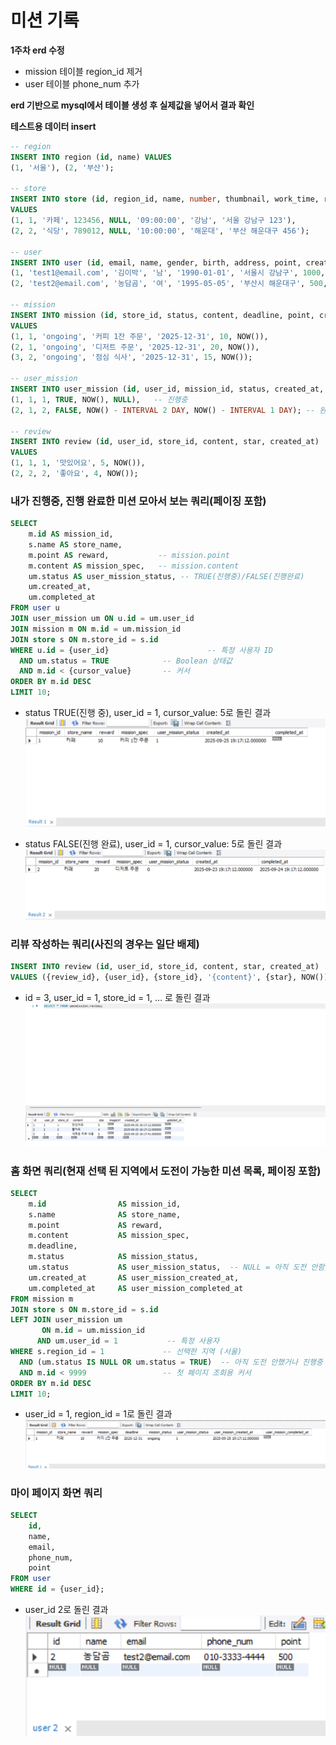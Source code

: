 # 미션 기록

**1주차 erd 수정**

- mission 테이블 region_id 제거
- user 테이블 phone_num 추가

**erd 기반으로 mysql에서 테이블 생성 후 실제값을 넣어서 결과 확인**

**테스트용 데이터 insert**

```sql
-- region
INSERT INTO region (id, name) VALUES 
(1, '서울'), (2, '부산');

-- store
INSERT INTO store (id, region_id, name, number, thumbnail, work_time, region, address)
VALUES 
(1, 1, '카페', 123456, NULL, '09:00:00', '강남', '서울 강남구 123'),
(2, 2, '식당', 789012, NULL, '10:00:00', '해운대', '부산 해운대구 456');

-- user
INSERT INTO user (id, email, name, gender, birth, address, point, created_at, updated_at, status, inactive_date, phone_num) VALUES
(1, 'test1@email.com', '김이박', '남', '1990-01-01', '서울시 강남구', 1000, NOW(), NOW(), 'active', NULL, '010-1111-2222'),
(2, 'test2@email.com', '농담곰', '여', '1995-05-05', '부산시 해운대구', 500, NOW(), NOW(), 'active', NULL, '010-3333-4444');

-- mission
INSERT INTO mission (id, store_id, status, content, deadline, point, created_at)
VALUES 
(1, 1, 'ongoing', '커피 1잔 주문', '2025-12-31', 10, NOW()),
(2, 1, 'ongoing', '디저트 주문', '2025-12-31', 20, NOW()),
(3, 2, 'ongoing', '점심 식사', '2025-12-31', 15, NOW());

-- user_mission
INSERT INTO user_mission (id, user_id, mission_id, status, created_at, completed_at) VALUES
(1, 1, 1, TRUE, NOW(), NULL),   -- 진행중
(2, 1, 2, FALSE, NOW() - INTERVAL 2 DAY, NOW() - INTERVAL 1 DAY); -- 완료

-- review
INSERT INTO review (id, user_id, store_id, content, star, created_at)
VALUES
(1, 1, 1, '맛있어요', 5, NOW()),
(2, 2, 2, '좋아요', 4, NOW());
```

### 내가 진행중, 진행 완료한 미션 모아서 보는 쿼리(페이징 포함)

```sql
SELECT 
    m.id AS mission_id,
    s.name AS store_name,
    m.point AS reward,           -- mission.point
    m.content AS mission_spec,   -- mission.content
    um.status AS user_mission_status, -- TRUE(진행중)/FALSE(진행완료)
    um.created_at,
    um.completed_at
FROM user u
JOIN user_mission um ON u.id = um.user_id
JOIN mission m ON m.id = um.mission_id
JOIN store s ON m.store_id = s.id
WHERE u.id = {user_id}                      -- 특정 사용자 ID
  AND um.status = TRUE            -- Boolean 상태값
  AND m.id < {cursor_value}       -- 커서
ORDER BY m.id DESC
LIMIT 10;
```

- status TRUE(진행 중), user_id = 1, cursor_value: 5로 돌린 결과
![status TRUE(진행 중), user_id = 1, cursor_value: 5로 돌린 결과](image/1.png)

- status FALSE(진행 완료), user_id = 1, cursor_value: 5로 돌린 결과
![status FALSE(진행 완료), user_id = 1, cursor_value: 5로 돌린 결과](image/2.png)


### 리뷰 작성하는 쿼리(사진의 경우는 일단 배제)

```sql
INSERT INTO review (id, user_id, store_id, content, star, created_at)
VALUES ({review_id}, {user_id}, {store_id}, '{content}', {star}, NOW());
```

- id = 3, user_id = 1, store_id = 1, … 로 돌린 결과
![id = 3, user_id = 1, store_id = 1, … 로 돌린 결과](image/3.png)


### 홈 화면 쿼리(현재 선택 된 지역에서 도전이 가능한 미션 목록, 페이징 포함)

```sql
SELECT 
    m.id                AS mission_id,
    s.name              AS store_name,
    m.point             AS reward,
    m.content           AS mission_spec,
    m.deadline,
    m.status            AS mission_status,
    um.status           AS user_mission_status,  -- NULL = 아직 도전 안함, TRUE/FALSE = 진행중/완료
    um.created_at       AS user_mission_created_at,
    um.completed_at     AS user_mission_completed_at
FROM mission m
JOIN store s ON m.store_id = s.id
LEFT JOIN user_mission um 
       ON m.id = um.mission_id 
      AND um.user_id = 1           -- 특정 사용자
WHERE s.region_id = 1             -- 선택한 지역 (서울)
  AND (um.status IS NULL OR um.status = TRUE)  -- 아직 도전 안했거나 진행중
  AND m.id < 9999                 -- 첫 페이지 조회용 커서
ORDER BY m.id DESC
LIMIT 10;
```

- user_id = 1, region_id = 1로 돌린 결과
![user_id = 1, region_id = 1로 돌린 결과](image/4.png)


### 마이 페이지 화면 쿼리

```sql
SELECT 
    id,
    name,
    email,
    phone_num,
    point
FROM user
WHERE id = {user_id};
```

- user_id 2로 돌린 결과
![user_id 2로 돌린 결과](image/5.png)

